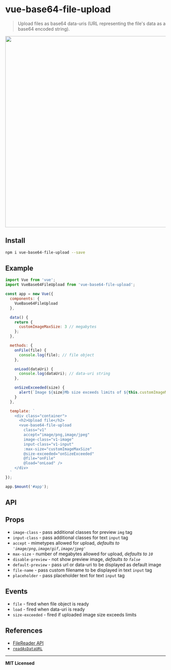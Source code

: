 # vue-base64-file-upload

> Upload files as base64 data-uris (URL representing the file's data as a base64 encoded string).

<img src="example.gif" width="600" />

## Install

```bash
npm i vue-base64-file-upload --save
```

## Example

```js
import Vue from 'vue';
import VueBase64FileUpload from 'vue-base64-file-upload';

const app = new Vue({
  components: {
    VueBase64FileUpload
  },

  data() {
    return {
      customImageMaxSize: 3 // megabytes
    };
  },

  methods: {
    onFile(file) {
      console.log(file); // file object
    },

    onLoad(dataUri) {
      console.log(dataUri); // data-uri string
    },

    onSizeExceeded(size) {
      alert(`Image ${size}Mb size exceeds limits of ${this.customImageMaxSize}Mb!`);
    }
  },

  template: `
    <div class="container">
      <h2>Upload file</h2>
      <vue-base64-file-upload 
        class="v1"
        accept="image/png,image/jpeg"
        image-class="v1-image"
        input-class="v1-input"
        :max-size="customImageMaxSize"
        @size-exceeded="onSizeExceeded"
        @file="onFile"
        @load="onLoad" />
    </div>
  `
});

app.$mount('#app');
```

## API

## Props

- `image-class` - pass additional classes for preview `img` tag
- `input-class` - pass additional classes for text `input` tag
- `accept` - mimetypes allowed for upload, _defaults to `'image/png,image/gif,image/jpeg'`_
- `max-size` - number of megabytes allowed for upload, _defaults to `10`_
- `disable-preview` - not show preview image, _defaults to `false`_
- `default-preview` - pass url or data-uri to be displayed as default image
- `file-name` - pass custom filename to be displayed in text `input` tag
- `placeholder` - pass placeholder text for text `input` tag

## Events

- `file` - fired when file object is ready
- `load` - fired when data-uri is ready
- `size-exceeded` - fired if uploaded image size exceeds limits

## References

- [FileReader API](https://developer.mozilla.org/en-US/docs/Web/API/FileReader)
- [`readAsDataURL`](https://developer.mozilla.org/en-US/docs/Web/API/FileReader/readAsDataURL)

---

**MIT Licensed**
